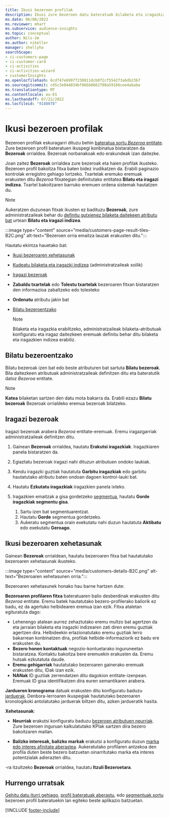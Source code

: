```yaml
---
title: Ikusi bezeroen profilak
description: Ikusi zure bezeroen datu bateratuak bilaketa eta iragazkia erabiliz barne
ms.date: 06/08/2022
ms.reviewer: mhart
ms.subservice: audience-insights
ms.topic: conceptual
author: Nils-2m
ms.author: nikeller
manager: shellyha
searchScope:
- ci-customers-page
- ci-customer-card
- ci-activities
- ci-activities-wizard
- customerInsights
ms.openlocfilehash: 6cdf47e6997f230811dcb0f2cf5542f3a6db2367
ms.sourcegitcommit: c45c3e044034bf866b0662f80a59166cee4ababe
ms.translationtype: MT
ms.contentlocale: eu-ES
ms.lasthandoff: 07/22/2022
ms.locfileid: "9188078"
---
```

# <a name="view-customer-profiles"></a>Ikusi bezeroen profilak

Bezeroen profilak eskuragarri dituzu behin [bateratua sortu *Bezeroa* entitate](data-unification.md). Zure bezeroen profil bateratuen ikuspegi konbinatua bistaratzen da **Bezeroak** orrialdea. Bezeroak norbanakoak edo erakundeak izan daitezke.

Joan zaitez **Bezeroak** orrialdea zure bezeroak eta haien profilak ikusteko. Bezeroen profil bakoitza fitxa baten bidez irudikatzen da. Erabili paginazio kontrolak erregistro gehiago lortzeko. Txartelak eremuko eremuak erakusten ditu *Bezeroa* fitxategian definitutako entitatea **Bilatu eta iragazi indizea**. Txartel bakoitzaren barruko eremuen ordena sistemak hautatzen du.

> [!NOTE]
> Aukeratzen duzunean fitxak ikusten ez badituzu **Bezeroak**, zure administratzaileak behar du [definitu gutxienez bilaketa daitekeen atributu bat](search-filter-index.md) urtean **Bilatu eta iragazi indizea**.

:::image type="content" source="media/customers-page-result-tiles-B2C.png" alt-text="Bezeroen orria emaitza lauzak erakusten ditu.":::

Hautatu ekintza hauetako bat:
- [Ikusi bezeroaren xehetasunak](#view-customer-details)
- [Kudeatu bilaketa eta iragazki indizea](search-filter-index.md) (administratzaileak soilik)
- [Iragazi bezeroak](#filter-customers)
- **Zabaldu txartelak** edo **Tolestu txartelak** bezeroaren fitxan bistaratzen den informazioa zabaltzeko edo tolesteko
- **Ordenatu** atributu jakin bat
- [Bilatu bezeroentzako](#search-for-customers)

  > [!NOTE]
  > Bilaketa eta iragazkia erabiltzeko, administratzaileak bilaketa-atributuak konfiguratu eta iragaz daitezkeen eremuak definitu behar ditu bilaketa eta iragazkien indizea erabiliz.

## <a name="search-for-customers"></a>Bilatu bezeroentzako

Bilatu bezeroak izen bat edo beste atributuren bat sartuta **Bilatu bezeroak**. Bila daitezkeen atributuak administratzaileak definitzen ditu eta bateratutik datoz *Bezeroa* entitate.

> [!NOTE]
> **Katea** bilaketan sartzen den datu mota bakarra da. Erabili ezazu **Bilatu bezeroak** Bezeroak orrialdeko eremua bezeroak bilatzeko.

## <a name="filter-customers"></a>Iragazi bezeroak

Iragazi bezeroak arabera *Bezeroa* entitate-eremuak. Eremu iragazgarriak administratzaileak definitzen ditu.

1. Gainean **Bezeroak** orrialdea, hautatu **Erakutsi iragazkiak**. Iragazkiaren panela bistaratzen da.

1. Egiaztatu bezeroak iragazi nahi dituzun atributuen ondoko laukiak.

1. Kendu iragazki guztiak hautatuta **Garbitu iragazkiak** edo garbitu hautatutako atributu baten ondoan dagoen kontrol-lauki bat.

1. Hautatu **Ezkutatu iragazkiak** iragazkien panela ixteko.

1. Iragazkien emaitzak a gisa gordetzeko [segmentua](segments.md), hautatu **Gorde iragazkiak segmentu gisa**.
   1. Sartu izen bat segmentuarentzat.
   1. Hautatu **Gorde** segmentua gordetzeko.
   1. Aukeratu segmentua orain exekutatu nahi duzun hautatuta **Aktibatu** edo exekutatu **Geroago**.

## <a name="view-customer-details"></a>Ikusi bezeroaren xehetasunak

Gainean **Bezeroak** orrialdean, hautatu bezeroaren fitxa bat hautatutako bezeroaren xehetasunak ikusteko.

:::image type="content" source="media/customers-details-B2C.png" alt-text="Bezeroaren xehetasunen orria.":::

Bezeroaren xehetasunek honako hau barne hartzen dute:

**Bezeroaren profilaren fitxa** bateratuaren balio desberdinak erakusten ditu *Bezeroa* entitate. Eremu batek hautatutako bezero-profilerako baliorik ez badu, ez da agertuko helbidearen eremua izan ezik. Fitxa ataletan egituratuta dago:

- Lehenengo atalean aurrez zehaztutako eremu multzo bat agertzen da eta jarraian bilaketa eta iragazki indizearen zati diren eremu guztiak agertzen dira. Helbideekin erlazionatutako eremu guztiak lerro bakarrean konbinatzen dira, profilak helbide-informaziorik ez badu ere erakusten du.
- **Bezero honen kontaktuak** negozio-kontuetarako inguruneetan bistaratzea. Kontaktu bakoitza bere eremuekin erakusten da. Eremu hutsak ezkutatuta daude.
- **Eremu gehigarriak** hautatutako bezeroaren gainerako eremuak erakusten ditu, IDak izan ezik.
- **NANak** ID guztiak zerrendatzen ditu dagokion entitate-izenpean. Eremuak ID gisa identifikatzen dira euren semantikaren arabera.

**Jardueren kronograma** datuak erakusten ditu konfiguratu baduzu [jarduerak](activities.md). Denbora-lerroaren ikuspegiak hautatutako bezeroaren kronologikoki antolatutako jarduerak biltzen ditu, azken jardueratik hasita.

**Xehetasunak**:

- **Neurriak** erakutsi konfiguratu baduzu [bezeroen atributuen neurriak](measures.md). Zure bezeroen inguruan kalkulatutako KPIak sartzen dira bezero bakoitzaren mailan.

- **Balizko interesak, balizko markak** erakutsi a konfiguratu duzun [marka edo interes afinitate aberastea](enrichment-microsoft.md). Aukeratutako profilaren antzekoa den profila duten beste bezero batzuetan oinarritutako marka eta interes potentzialak adierazten ditu.

-ra itzultzeko **Bezeroak** orrialdea, hautatu **Itzuli Bezeroetara**.

## <a name="next-steps"></a>Hurrengo urratsak

[Gehitu datu iturri gehiago](data-sources.md), [profil bateratuak aberastu](enrichment-hub.md), edo [segmentuak sortu](segments.md) bezeroen profil bateratuekin lan egiteko beste aplikazio batzuetan.

[!INCLUDE [footer-include](includes/footer-banner.md)]
